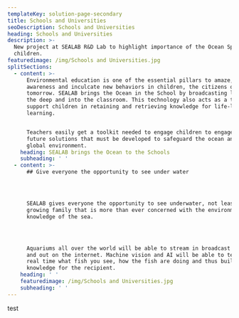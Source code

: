 ```yaml
---
templateKey: solution-page-secondary
title: Schools and Universities
seoDescription: Schools and Universities
heading: Schools and Universities
description: >-
  New project at SEALAB R&D Lab to highlight importance of the Ocean Space to
  children.
featuredimage: /img/Schools and Universities.jpg
splitSections:
  - content: >-
      Environmental education is one of the essential pillars to amaze, raise
      awareness and inculcate new behaviors in children, the citizens of
      tomorrow. SEALAB brings the Ocean in the School by broadcasting live from
      the deep and into the classroom. This technology also acts as a tool to
      support children in retaining and retrieving knowledge for life-long
      learning.


      Teachers easily get a toolkit needed to engage children to engage in
      future solutions that must be developed to safeguard the ocean and the
      global environment.
    heading: SEALAB brings the Ocean to the Schools
    subheading: ' '
  - content: >-
      ## Give everyone the opportunity to see under water




      SEALAB gives everyone the opportunity to see underwater, not least to the
      growing family that is more than ever concerned with the environment and
      knowledge of the sea.




      Aquariums all over the world will be able to stream in broadcast quality
      and out on the internet. Machine vision and AI will be able to tell in
      real time what fish you see, how the fish are doing and thus build
      knowledge for the recipient.
    heading: ' '
    featuredimage: /img/Schools and Universities.jpg
    subheading: ' '
---
```

  test
